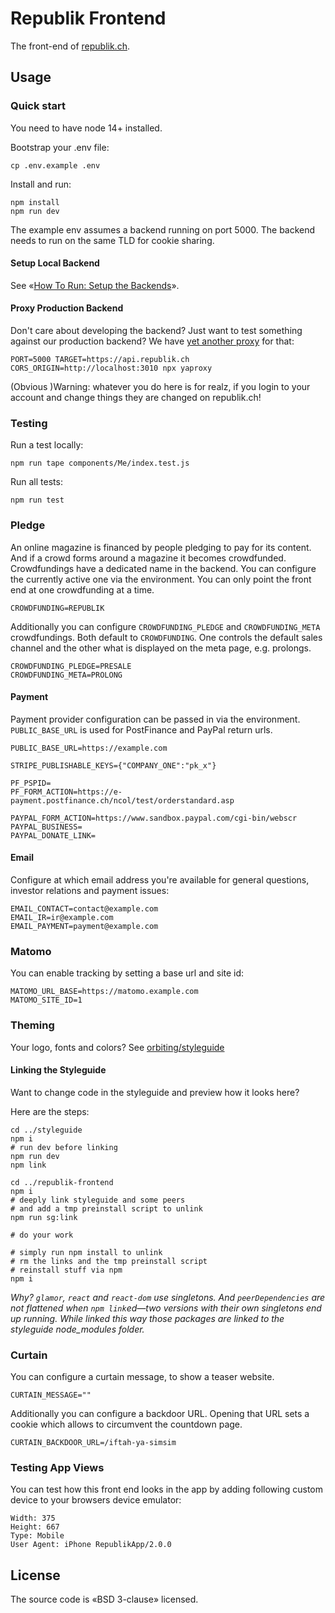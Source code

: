 # Republik Frontend

The front-end of [republik.ch](https://www.republik.ch/en).

## Usage

### Quick start

You need to have node 14+ installed.

Bootstrap your .env file:

```
cp .env.example .env
```

Install and run:

```
npm install
npm run dev
```

The example env assumes a backend running on port 5000. The backend needs to run on the same TLD for cookie sharing.

#### Setup Local Backend

See «[How To Run: Setup the Backends](https://github.com/orbiting/docs/blob/master/guides/how-to-run.md#1-setup-the-backends)».

#### Proxy Production Backend

Don't care about developing the backend? Just want to test something against our production backend? We have [yet another proxy](https://github.com/orbiting/proxy) for that:

```
PORT=5000 TARGET=https://api.republik.ch CORS_ORIGIN=http://localhost:3010 npx yaproxy
```

(Obvious )Warning: whatever you do here is for realz, if you login to your account and change things they are changed on republik.ch! 

### Testing

Run a test locally:
```
npm run tape components/Me/index.test.js
```

Run all tests:
```
npm run test
```

### Pledge

An online magazine is financed by people pledging to pay for its content. And if a crowd forms around a magazine it becomes crowdfunded. Crowdfundings have a dedicated name in the backend. You can configure the currently active one via the environment. You can only point the front end at one crowdfunding at a time.

```
CROWDFUNDING=REPUBLIK
```

Additionally you can configure `CROWDFUNDING_PLEDGE` and `CROWDFUNDING_META` crowdfundings. Both default to `CROWDFUNDING`. One controls the default sales channel and the other what is displayed on the meta page, e.g. prolongs.

```
CROWDFUNDING_PLEDGE=PRESALE
CROWDFUNDING_META=PROLONG
```

#### Payment

Payment provider configuration can be passed in via the environment. `PUBLIC_BASE_URL` is used for PostFinance and PayPal return urls.

```
PUBLIC_BASE_URL=https://example.com

STRIPE_PUBLISHABLE_KEYS={"COMPANY_ONE":"pk_x"}

PF_PSPID=
PF_FORM_ACTION=https://e-payment.postfinance.ch/ncol/test/orderstandard.asp

PAYPAL_FORM_ACTION=https://www.sandbox.paypal.com/cgi-bin/webscr
PAYPAL_BUSINESS=
PAYPAL_DONATE_LINK=
```

#### Email

Configure at which email address you're available for general questions, investor relations and payment issues:

```
EMAIL_CONTACT=contact@example.com
EMAIL_IR=ir@example.com
EMAIL_PAYMENT=payment@example.com
```

### Matomo

You can enable tracking by setting a base url and site id:

```
MATOMO_URL_BASE=https://matomo.example.com
MATOMO_SITE_ID=1
```

### Theming

Your logo, fonts and colors? See [orbiting/styleguide](https://github.com/orbiting/styleguide#theming)

#### Linking the Styleguide

Want to change code in the styleguide and preview how it looks here?

Here are the steps:

```
cd ../styleguide
npm i
# run dev before linking
npm run dev
npm link

cd ../republik-frontend
npm i
# deeply link styleguide and some peers
# and add a tmp preinstall script to unlink
npm run sg:link

# do your work

# simply run npm install to unlink
# rm the links and the tmp preinstall script
# reinstall stuff via npm
npm i
```

_Why? `glamor`, `react` and `react-dom` use singletons. And `peerDependencies` are not flattened when `npm link`ed—two versions with their own singletons end up running. While linked this way those packages are linked to the styleguide node_modules folder._

### Curtain

You can configure a curtain message, to show a teaser website.

```
CURTAIN_MESSAGE=""
```

Additionally you can configure a backdoor URL. Opening that URL sets a cookie which allows to circumvent the countdown page.

```
CURTAIN_BACKDOOR_URL=/iftah-ya-simsim
```

### Testing App Views

You can test how this front end looks in the app by adding following custom device to your browsers device emulator:

```
Width: 375
Height: 667
Type: Mobile
User Agent: iPhone RepublikApp/2.0.0
```

## License

The source code is «BSD 3-clause» licensed.
